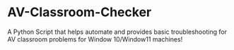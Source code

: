 # AV-Classroom-Checker
A Python Script that helps automate and provides basic troubleshooting for AV classroom problems for Window 10/Window11 machines!

